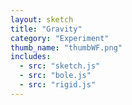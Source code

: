 ```yaml
---
layout: sketch
title: "Gravity"
category: "Experiment"
thumb_name: "thumbWF.png"
includes:
  - src: "sketch.js"
  - src: "bole.js"
  - src: "rigid.js"
---
```


<!--

  You can change the title, category and thumb as you like
  (just make sure the folder contain a jpg for the thumb with the correct name)
  Do not change the first line "layout: sketch"

  If you need to customize this html page:
    1) delete the line "layout: sketch"
    2) copy the content of "/_layouts/sketch.html" below.
    Make sure to leave one line of space between the markup above and the html code

-->
